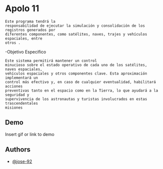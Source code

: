 
# Apolo  11

    Este programa tendrá la 
    responsabilidad de ejecutar la simulación y consolidación de los registros generados por 
    diferentes componentes, como satélites, naves, trajes y vehículos espaciales, entre 
    otros .

-Objetivo Especifico

    Este sistema permitirá mantener un control 
    minucioso sobre el estado operativo de cada uno de los satélites, naves espaciales, 
    vehículos espaciales y otros componentes clave. Esta aproximación implementará un 
    control más efectivo y, en caso de cualquier eventualidad, habilitará acciones
    preventivas tanto en el espacio como en la Tierra, lo que ayudará a la seguridad y 
    supervivencia de los astronautas y turistas involucrados en estas trascendentales 
    misiones 

    
    

## Demo

Insert gif or link to demo


## Authors

- [@jose-92](https://www.github.com/)



